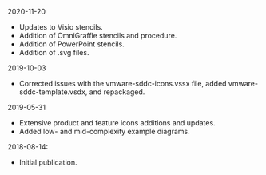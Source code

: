 2020-11-20
* Updates to Visio stencils.
* Addition of OmniGraffle stencils and procedure.
* Addition of PowerPoint stencils.
* Addition of .svg files.

2019-10-03
* Corrected issues with the vmware-sddc-icons.vssx file, added vmware-sddc-template.vsdx, and repackaged.

2019-05-31
* Extensive product and feature icons additions and updates.
* Added low- and mid-complexity example diagrams.

2018-08-14:
* Initial publication.